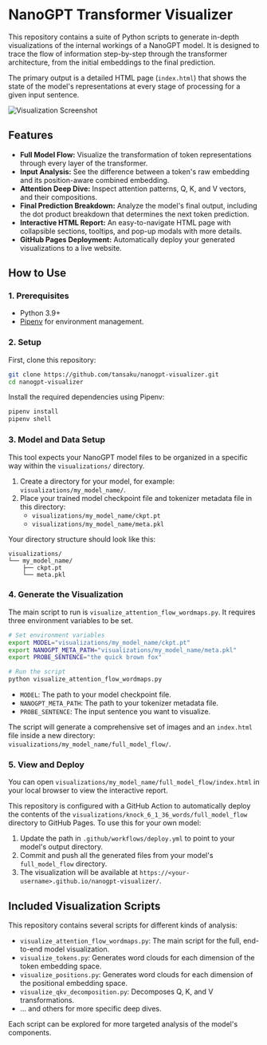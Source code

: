 # NanoGPT Transformer Visualizer

This repository contains a suite of Python scripts to generate in-depth visualizations of the internal workings of a NanoGPT model. It is designed to trace the flow of information step-by-step through the transformer architecture, from the initial embeddings to the final prediction.

The primary output is a detailed HTML page (`index.html`) that shows the state of the model's representations at every stage of processing for a given input sentence.

![Visualization Screenshot](https://user-images.githubusercontent.com/123/456-example.png) <!-- Placeholder image -->

## Features

- **Full Model Flow:** Visualize the transformation of token representations through every layer of the transformer.
- **Input Analysis:** See the difference between a token's raw embedding and its position-aware combined embedding.
- **Attention Deep Dive:** Inspect attention patterns, Q, K, and V vectors, and their compositions.
- **Final Prediction Breakdown:** Analyze the model's final output, including the dot product breakdown that determines the next token prediction.
- **Interactive HTML Report:** An easy-to-navigate HTML page with collapsible sections, tooltips, and pop-up modals with more details.
- **GitHub Pages Deployment:** Automatically deploy your generated visualizations to a live website.

## How to Use

### 1. Prerequisites

- Python 3.9+
- [Pipenv](https://pipenv.pypa.io/en/latest/) for environment management.

### 2. Setup

First, clone this repository:
```bash
git clone https://github.com/tansaku/nanogpt-visualizer.git
cd nanogpt-visualizer
```

Install the required dependencies using Pipenv:
```bash
pipenv install
pipenv shell
```

### 3. Model and Data Setup

This tool expects your NanoGPT model files to be organized in a specific way within the `visualizations/` directory.

1.  Create a directory for your model, for example: `visualizations/my_model_name/`.
2.  Place your trained model checkpoint file and tokenizer metadata file in this directory:
    - `visualizations/my_model_name/ckpt.pt`
    - `visualizations/my_model_name/meta.pkl`

Your directory structure should look like this:
```
visualizations/
└── my_model_name/
    ├── ckpt.pt
    └── meta.pkl
```

### 4. Generate the Visualization

The main script to run is `visualize_attention_flow_wordmaps.py`. It requires three environment variables to be set.

```bash
# Set environment variables
export MODEL="visualizations/my_model_name/ckpt.pt"
export NANOGPT_META_PATH="visualizations/my_model_name/meta.pkl"
export PROBE_SENTENCE="the quick brown fox"

# Run the script
python visualize_attention_flow_wordmaps.py
```

-   `MODEL`: The path to your model checkpoint file.
-   `NANOGPT_META_PATH`: The path to your tokenizer metadata file.
-   `PROBE_SENTENCE`: The input sentence you want to visualize.

The script will generate a comprehensive set of images and an `index.html` file inside a new directory: `visualizations/my_model_name/full_model_flow/`.

### 5. View and Deploy

You can open `visualizations/my_model_name/full_model_flow/index.html` in your local browser to view the interactive report.

This repository is configured with a GitHub Action to automatically deploy the contents of the `visualizations/knock_6_1_36_words/full_model_flow` directory to GitHub Pages. To use this for your own model:

1.  Update the path in `.github/workflows/deploy.yml` to point to your model's output directory.
2.  Commit and push all the generated files from your model's `full_model_flow` directory.
3.  The visualization will be available at `https://<your-username>.github.io/nanogpt-visualizer/`.

## Included Visualization Scripts

This repository contains several scripts for different kinds of analysis:

-   `visualize_attention_flow_wordmaps.py`: The main script for the full, end-to-end model visualization.
-   `visualize_tokens.py`: Generates word clouds for each dimension of the token embedding space.
-   `visualize_positions.py`: Generates word clouds for each dimension of the positional embedding space.
-   `visualize_qkv_decomposition.py`: Decomposes Q, K, and V transformations.
-   ... and others for more specific deep dives.

Each script can be explored for more targeted analysis of the model's components.
